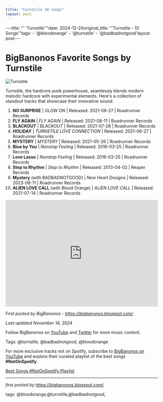 ```yaml
---
title: "turnstile 10 songs"
layout: post
---
```

---title: "' 'Turnstile''"date: 2024-12-20original_title: "'Turnstile - 10 Songs'"tags:  - '@bloodorange'  - '@turnstile'  - '@badbadnotgood'layout: post---<h1>BigBanonos Favorite Songs by Turnstile</h1><img src="https://www.turnstilehardcore.com/images/TS-FLYAGAIN-Thumb-1.jpg" alt="Turnstile"> <p>Turnstile, the hardcore punk powerhouse, seamlessly blends modern melodic hardcore with experimental elements. Here's a collection of standout tracks that showcase their innovative sound:</p> <ol> <li><strong>NO SURPRISE</strong> | <em>GLOW ON</em> | Released: 2021-08-27 | Roadrunner Records</li> <li><strong>FLY AGAIN</strong> | <em>FLY AGAIN</em> | Released: 2021-08-11 | Roadrunner Records</li> <li><strong>BLACKOUT</strong> | <em>BLACKOUT</em> | Released: 2021-07-28 | Roadrunner Records</li> <li><strong>HOLIDAY</strong> | <em>TURNSTILE LOVE CONNECTION</em> | Released: 2021-06-27 | Roadrunner Records</li> <li><strong>MYSTERY</strong> | <em>MYSTERY</em> | Released: 2021-05-26 | Roadrunner Records</li> <li><strong>Blue by You</strong> | <em>Nonstop Feeling</em> | Released: 2016-03-25 | Roadrunner Records</li> <li><strong>Love Lasso</strong> | <em>Nonstop Feeling</em> | Released: 2016-03-25 | Roadrunner Records</li> <li><strong>Step to Rhythm</strong> | <em>Step to Rhythm</em> | Released: 2013-04-02 | Reaper Records</li> <li><strong>Mystery</strong> (with BADBADNOTGOOD) | <em>New Heart Designs</em> | Released: 2023-08-11 | Roadrunner Records</li> <li><strong>ALIEN LOVE CALL</strong> (with Blood Orange) | <em>ALIEN LOVE CALL</em> | Released: 2021-07-14 | Roadrunner Records</li></ol> <div> <iframe src="https://open.spotify.com/embed/playlist/5LgaAlM5u5r0HBF8BVWjgL?utm_source=generator" width="100%" height="352" frameborder="0" allowfullscreen="" allow="autoplay; clipboard-write; encrypted-media; fullscreen; picture-in-picture" loading="lazy"></iframe></div> <p><em>First posted by BigBanonos - <a href="https://bigbanonos.blogspot.com/">https://bigbanonos.blogspot.com/</a></em></p><p><em>Last updated November 14, 2024</em></p><p>Follow BigBanonos on <a href="https://www.youtube.com/@BigBanonos">YouTube</a> and <a href="https://x.com/bigbanonos">Twitter</a> for more music content.</p><p>Tags: @turnstile, @badbadnotgood, @bloodorange</p><!--Subscribe and Playlist Links--><div>    <p>For more exclusive tracks not on Spotify, subscribe to <a href="https://www.youtube.com/@BigBanonos" target="_blank">BigBanonos on YouTube</a> and explore their curated playlist of the best songs <strong>#NotOnSpotify</strong>.</p>    <p><a href="https://www.youtube.com/playlist?list=PLtuNtuTatqI0kFahUCbtbfenC_ET5O_tr" target="_blank">Best Songs #NotOnSpotify Playlist<br /></a></p></div><hr /><p><em>first posted by</em> <a href="https://bigbanonos.blogspot.com/" rel="noopener" target="_new">https://bigbanonos.blogspot.com/</a></p><p>tags: @bloodorange,@turnstile,@badbadnotgood,</p>